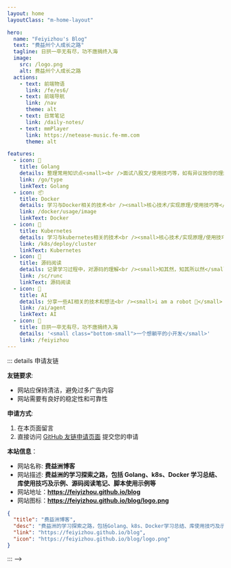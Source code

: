 ```yaml
---
layout: home
layoutClass: "m-home-layout"

hero:
  name: "Feiyizhou's Blog"
  text: "费益州个人成长之路"
  tagline: 日拱一卒无有尽，功不唐捐终入海
  image:
    src: /logo.png
    alt: 费益州个人成长之路
  actions:
    - text: 前端物语
      link: /fe/es6/
    - text: 前端导航
      link: /nav
      theme: alt
    - text: 日常笔记
      link: /daily-notes/
    - text: mmPlayer
      link: https://netease-music.fe-mm.com
      theme: alt

features:
  - icon: 📖
    title: Golang
    details: 整理常用知识点<small><br />面试八股文/使用技巧等，如有异议按你的理解为主，不接受反驳</small>
    link: /go/type
    linkText: Golang
  - icon: 📦
    title: Docker
    details: 学习与Docker相关的技术<br /><small>核心技术/实现原理/使用技巧等</small>
    link: /docker/usage/image
    linkText: Docker
  - icon: 🚢
    title: Kubernetes
    details: 学习与kubernetes相关的技术<br /><small>核心技术/实现原理/使用技巧等</small>
    link: /k8s/deploy/cluster
    linkText: Kubernetes
  - icon: 📑
    title: 源码阅读
    details: 记录学习过程中，对源码的理解<br /><small>知其然，知其所以然</small>
    link: /sc/runc
    linkText: 源码阅读
  - icon: 🤖
    title: AI
    details: 分享一些AI相关的技术和想法<br /><small>i am a robot 🤖</small>
    link: /ai/agent
    linkText: AI
  - icon: 🎉
    title: 日拱一卒无有尽，功不唐捐终入海
    details: '<small class="bottom-small">一个想躺平的小开发</small>'
    link: /feiyizhou
---
```


<script setup>
import MFriends from './home/MFriends.vue'
</script>

<ClientOnly>
  <MFriends/>
</ClientOnly>

::: details 申请友链

**友链要求**:

- 网站应保持清洁，避免过多广告内容
- 网站需要有良好的稳定性和可靠性

**申请方式**:

1. 在本页面留言
2. 直接访问 [GitHub 友链申请页面](https://github.com/feiyizhou/blog/issues/3) 提交您的申请

**本站信息**：

- 网站名称: **费益洲博客**
- 网站描述: **费益洲的学习探索之路，包括 Golang、k8s、Docker 学习总结、库使用技巧及示例、源码阅读笔记、脚本使用示例等**
- 网站地址：**<https://feiyizhou.github.io/blog>**
- 网站图标：**<https://feiyizhou.github.io/blog/logo.png>**

```json
{
  "title": "费益洲博客",
  "desc": "费益洲的学习探索之路，包括Golang、k8s、Docker学习总结、库使用技巧及示例、源码阅读笔记、脚本使用示例等",
  "link": "https://feiyizhou.github.io/blog",
  "icon": "https://feiyizhou.github.io/blog/logo.png"
}
```

::: -->

<style>
.m-home-layout .image-src:hover {
  transform: translate(-50%, -50%) rotate(666turn);
  transition: transform 59s 1s cubic-bezier(0.3, 0, 0.8, 1);
}

.m-home-layout .details small {
  opacity: 0.8;
}

.m-home-layout .item:last-child .details {
  display: flex;
  justify-content: flex-end;
  align-items: end;
}
</style>
